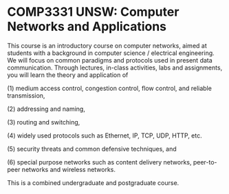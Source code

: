 # COMP3331 UNSW: Computer Networks and Applications 

This course is an introductory course on computer networks, aimed at students with a background in computer science / electrical engineering. We will focus on common paradigms and protocols used in present data communication. Through lectures, in-class activities, labs and assignments, you will learn the theory and application of

(1) medium access control, congestion control, flow control, and reliable transmission,

(2) addressing and naming,

(3) routing and switching,

(4) widely used protocols such as Ethernet, IP, TCP, UDP, HTTP, etc.

(5) security threats and common defensive techniques, and

(6) special purpose networks such as content delivery networks, peer-to-peer networks and wireless networks.

This is a combined undergraduate and postgraduate course. 
